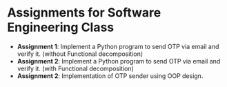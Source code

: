 # Assignments for Software Engineering Class

- **Assignment 1**: Implement a Python program to send OTP via email and verify it. (without Functional decomposition)
- **Assignment 2**: Implement a Python program to send OTP via email and verify it. (with Functional decomposition)
- **Assignment 2**: Implementation of OTP sender using OOP design.
